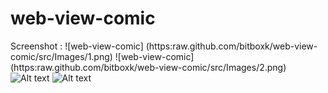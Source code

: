 # web-view-comic
Screenshot :
![web-view-comic] (https:raw.github.com/bitboxk/web-view-comic/src/Images/1.png)
![web-view-comic] (https:raw.github.com/bitboxk/web-view-comic/src/Images/2.png)
![Alt text](relative/path/to/src/Images/1.png?raw=true "Optional Title")
![Alt text](relative/path/to/src/Images/2.png?raw=true "Optional Title 2")
